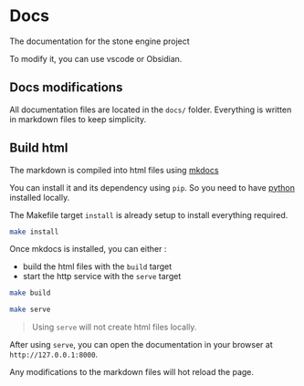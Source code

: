 # Docs

The documentation for the stone engine project

To modify it, you can use vscode or Obsidian.

## Docs modifications

All documentation files are located in the `docs/` folder. Everything is written in markdown files to keep simplicity.



## Build html

The markdown is compiled into html files using [mkdocs](https://www.mkdocs.org/)

You can install it and its dependency using `pip`. So you need to have [python](https://www.python.org/) installed locally.

The Makefile target `install` is already setup to install everything required.

```sh
make install
```

Once mkdocs is installed, you can either :

- build the html files with the `build` target
- start the http service with the `serve` target

```sh
make build
```

```sh
make serve
```

> Using `serve` will not create html files locally.

After using `serve`, you can open the documentation in your browser at `http://127.0.0.1:8000`.

Any modifications to the markdown files will hot reload the page.
